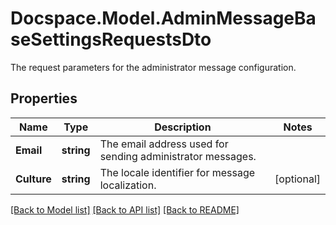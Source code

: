 # Docspace.Model.AdminMessageBaseSettingsRequestsDto
The request parameters for the administrator message configuration.

## Properties

Name | Type | Description | Notes
------------ | ------------- | ------------- | -------------
**Email** | **string** | The email address used for sending administrator messages. | 
**Culture** | **string** | The locale identifier for message localization. | [optional] 

[[Back to Model list]](../README.md#documentation-for-models) [[Back to API list]](../README.md#documentation-for-api-endpoints) [[Back to README]](../README.md)

